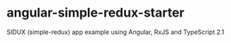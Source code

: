 # angular-simple-redux-starter
SIDUX (simple-redux) app example using Angular, RxJS and TypeScript 2.1
